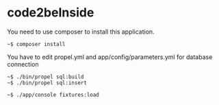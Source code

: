 # code2beInside

You need to use composer to install this application.

```
~$ composer install
```

You have to edit propel.yml and app/config/parameters.yml for database connection

```
~$ ./bin/propel sql:build
~$ ./bin/propel sql:insert

~$ ./app/console fixtures:load
```
